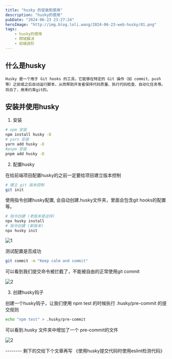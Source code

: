```yaml
---
title: "husky 的安装和使用"
description: "husky的使用"
pubDate: "2024-06-23 23:27:24"
heroImage: "http://img.blog.loli.wang/2024-06-23-web-husky/01.png"
tags:
    - husky的使用
    - 跨域解决
    - 前端进阶
---
```



## 什么是husky

    Husky 是一个用于 Git hooks 的工具，它能够在特定的 Git 操作（如 commit、push 等）之前或之后自动运行脚本，从而帮助开发者保持代码质量、执行代码检查、自动化任务等。将白了，用来约束git的。

## 安装并使用husky

1. 安装

``` bash
# npm 安装
npm install husky -D
# yarn 安装
yarn add husky -D
#pnpm 安装 
pnpm add husky -D
```

2. 配置husky

在给前端项目配置husky的之前一定要给项目建立版本控制

```bash
# 建立 git 版本控制
git init

```

使用指令创建husky配置, 会自动创建.husky文件夹，里面会包含git hooks的配置等。

```bash
# 指令创建 (老版本是这样)
npx husky install
# 指令创建 (新版本)
npx husky init

```

![1](http://img.blog.loli.wang/2024-06-23-web-husky/01.png)


测试配置是否成功

``` bash
git commit -m "Keep calm and commit"
```
 
可以看到我们提交命令被拦截了，不能被自由的正常使用git commit

![2](http://img.blog.loli.wang/2024-06-23-web-husky/02.png)


3. 创建husky钩子

创建一个husky钩子，让我们使用 npm test 的时候执行 .husky/pre-commit 的提交规则

```bash
echo "npm test" > .husky/pre-commit
```

可以看到.husky 文件夹中增加了一个 pre-commit的文件

![2](http://img.blog.loli.wang/2024-06-23-web-husky/03.png)

-------- 剩下的交给下个文章再写 《使用husky提交代码时使用eslint检测代码》